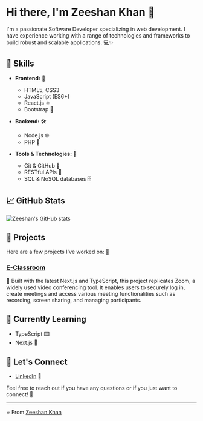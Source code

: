 # Hi there, I'm Zeeshan Khan 👋

I'm a passionate Software Developer specializing in web development. I have experience working with a range of technologies and frameworks to build robust and scalable applications. 💻✨

## 🚀 Skills

- **Frontend:** 🎨
  - HTML5, CSS3
  - JavaScript (ES6+)
  - React.js ⚛️
  - Bootstrap 📐

- **Backend:** 🛠️
  - Node.js 🌐
  - PHP 🐘

- **Tools & Technologies:** 🔧
  - Git & GitHub 🐙
  - RESTful APIs 🔗
  - SQL & NoSQL databases 🗄️

## 📈 GitHub Stats

![Zeeshan's GitHub stats](https://github-readme-stats.vercel.app/api?username=erzeeshankhan&show_icons=true&theme=radical)  

## 🔭 Projects

Here are a few projects I've worked on: 🚧

### [E-Classroom](https://github.com/erzeeshankhan/E_classroom)  
📌 Built with the latest Next.js and TypeScript, this project replicates Zoom, a widely used video conferencing tool. It enables users to securely log in, create meetings and access various meeting functionalities such as recording, screen sharing, and managing participants.


## 🌱 Currently Learning

- TypeScript ⌨️
- Next.js 🚀

## 💬 Let's Connect

- [LinkedIn](https://www.linkedin.com/in/zeeshankhan31) 🔗

Feel free to reach out if you have any questions or if you just want to connect! 🤝

---

⭐️ From [Zeeshan Khan](https://github.com/erzeeshankhan)
